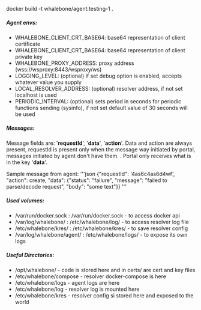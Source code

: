 docker build -t whalebone/agent:testing-1 .

##### Agent envs:
- WHALEBONE_CLIENT_CRT_BASE64: base64 representation of client certificate
- WHALEBONE_CLIENT_CRT_BASE64: base64 representation of client private key
- WHALEBONE_PROXY_ADDRESS: proxy address (wss://wsproxy:8443/wsproxy/ws)
- LOGGING_LEVEL: (optional) if set debug option is enabled, accepts whatever value you supply
- LOCAL_RESOLVER_ADDRESS: (optional) resolver address, if not set localhost is used
- PERIODIC_INTERVAL: (optional) sets period in seconds for periodic functions sending (sysinfo), if not set default value of 30 seconds will be used

##### Messages:

Message fields are: '**requestId**', '**data**', '**action**'.
Data and action are always present, requestId is present only when the message way initiated by portal, messages initiated by agent don't have them.
. Portal only receives what is in the key '**data**'.

Sample message from agent:
'''json
{"requestId": '4as6c4as6d4wf', "action": create,
                    "data": {"status": "failure", "message": "failed to parse/decode request", "body": "some text"}}
'''


##### Used volumes:
- /var/run/docker.sock : /var/run/docker.sock - to access docker api
- /var/log/whalebone/ : /etc/whalebone/log/ - to access resolver log file
- /etc/whalebone/kres/ : /etc/whalebone/kres/ - to save resolver config 
- /var/log/whalebone/agent/ : /etc/whalebone/logs/ - to expose its own logs

##### Useful Directories:
- /opt/whalebone/ - code is stored here and in certs/ are cert and key files
- /etc/whalebone/compose - resolver docker-compose is here
- /etc/whalebone/logs - agent logs are here
- /etc/whalebone/log - resolver log is mounted here
- /etc/whalebone/kres - resolver config si stored here and exposed to the world